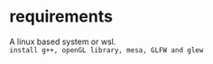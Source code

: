 # requirements
A linux based system or wsl.
<br>
```install g++, openGL library, mesa, GLFW and glew```
